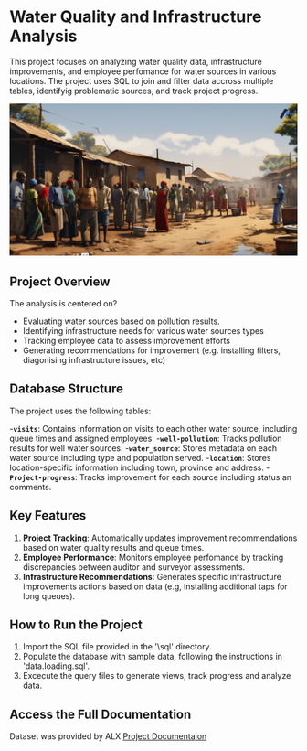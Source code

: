 # Water Quality and Infrastructure Analysis

This project focuses on analyzing water quality data, infrastructure improvements, and employee perfomance for water sources in various locations. The project uses SQL to join and filter data accross multiple tables, identifyig problematic sources, and track project progress.

![Project Overview](/Maji_Ndogo.png)

## Project Overview

The analysis is centered on?

- Evaluating water sources based on pollution results.
- Identifying infrastructure needs for various water sources types
- Tracking employee data to assess improvement efforts
- Generating recommendations for improvement (e.g. installing filters, diagonising infrastructure issues, etc)

## Database Structure
The project uses the following tables:


-**`visits`**: Contains information on visits to each other water source, including queue times and assigned employees.
-**`well-pollution`**: Tracks pollution results for well water sources.
-**`water_source`**: Stores metadata on each water source including type and population served.
-**`location`**: Stores location-specific information including town, province and address.
-**`Project-progress`**: Tracks improvement for each source including status an comments.

## Key Features

1. **Project Tracking**: Automatically updates improvement recommendations based on water quality results and queue times.
2. **Employee Performance**: Monitors employee perfomance by tracking discrepancies between auditor and surveyor assessments.
3. **Infrastructure Recommendations**: Generates specific infrastructure improvements actions based on data (e.g, installing additional taps for long queues).

## How to Run the Project

1. Import the SQL file provided in the '\sql' directory.
2. Populate the database with sample data, following the instructions in 'data.loading.sql'.
3. Excecute the query files to generate views, track progress and analyze data.

## Access the Full Documentation

Dataset was provided by ALX [Project Documentaion](https://alxafrica.com)
